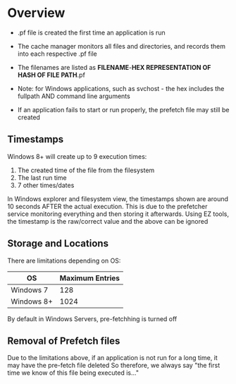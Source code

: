 # Overview

* .pf file is created the first time an application is run
* The cache manager monitors all files and directories, and records them into each respective .pf file

* The filenames are listed as **FILENAME**-**HEX REPRESENTATION OF HASH OF FILE PATH**.pf
* Note: for Windows applications, such as svchost - the hex includes the fullpath AND command line arguments

* If an application fails to start or run properly, the prefetch file may still be created 

## Timestamps
Windows 8+ will create up to 9 execution times:
1) The created time of the file from the filesystem
2) The last run time
3) 7 other times/dates

In Windows explorer and filesystem view, the timestamps shown are around 10 seconds AFTER the actual execution. This is due to the prefetcher service monitoring everything and then storing it afterwards. 
Using EZ tools, the timestamp is the raw/correct value and the above can be ignored

## Storage and Locations

There are limitations depending on OS:

| OS | Maximum Entries |
|---|---|
| Windows 7 | 128 |
| Windows 8+ | 1024 |

By default in Windows Servers, pre-fetchhing is turned off

## Removal of Prefetch files

Due to the limitations above, if an application is not run for a long time, it may have the pre-fetch file deleted
So therefore, we always say "the first time we know of this file being executed is..." 
